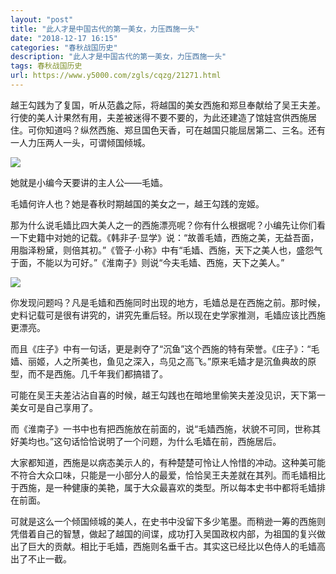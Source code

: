 ```yaml
---
layout: "post"
title: "此人才是中国古代的第一美女，力压西施一头"
date: "2018-12-17 16:15"
categories: "春秋战国历史"
description: "此人才是中国古代的第一美女，力压西施一头"
tags: 春秋战国历史
url: https://www.y5000.com/zgls/cqzg/21271.html
---
```






越王勾践为了复国，听从范蠡之际，将越国的美女西施和郑旦奉献给了吴王夫差。行使的美人计果然有用，夫差被迷得不要不要的，为此还建造了馆娃宫供西施居住。可你知道吗？纵然西施、郑旦国色天香，可在越国只能屈居第二、三名。还有一人力压两人一头，可谓倾国倾城。

![](https://img.y5000.com/uploads/allimg/170505/11-1F5051616204a.jpg)

她就是小编今天要讲的主人公——毛嫱。

毛嫱何许人也？她是春秋时期越国的美女之一，越王勾践的宠姬。

那为什么说毛嫱比四大美人之一的西施漂亮呢？你有什么根据呢？小编先让你们看一下史籍中对她的记载。《韩非子·显学》说：“故善毛嫱，西施之美，无益吾面，用脂泽粉黛，则倍其初。”《管子·小称》中有“毛嫱、西施，天下之美人也，盛怨气于面，不能以为可好。”《淮南子》则说“今夫毛嫱、西施，天下之美人。”

![](https://img.y5000.com/uploads/allimg/170505/11-1F5051616429E.jpg)

你发现问题吗？凡是毛嫱和西施同时出现的地方，毛嫱总是在西施之前。那时候，史料记载可是很有讲究的，讲究先重后轻。所以现在史学家推测，毛嫱应该比西施更漂亮。

而且《庄子》中有一句话，更是剥夺了“沉鱼”这个西施的特有荣誉。《庄子》：“毛嫱、丽姬，人之所美也，鱼见之深入，鸟见之高飞。”原来毛嫱才是沉鱼典故的原型，而不是西施。几千年我们都搞错了。

可能在吴王夫差沾沾自喜的时候，越王勾践也在暗地里偷笑夫差没见识，天下第一美女可是自己享用了。

而《淮南子》一书中也有把西施放在前面的，说“毛嫱西施，状貌不可同，世称其好美均也。”这句话恰恰说明了一个问题，为什么毛嫱在前，西施居后。

大家都知道，西施是以病态美示人的，有种楚楚可怜让人怜惜的冲动。这种美可能不符合大众口味，只能是一小部分人的最爱，恰恰吴王夫差就在其列。而毛嫱相比于西施，是一种健康的美艳，属于大众最喜欢的类型。所以每本史书中都将毛嫱排在前面。

可就是这么一个倾国倾城的美人，在史书中没留下多少笔墨。而稍逊一筹的西施则凭借着自己的智慧，做起了越国的间谍，成功打入吴国政权内部，为祖国的复兴做出了巨大的贡献。相比于毛嫱，西施则名垂千古。其实这已经比以色侍人的毛嫱高出了不止一截。
